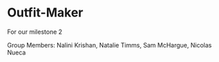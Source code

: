# Outfit-Maker
For our milestone 2

Group Members: Nalini Krishan, Natalie Timms, Sam McHargue, Nicolas Nueca
